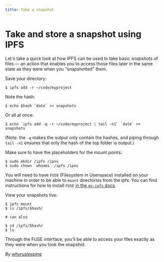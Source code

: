 ```yaml
---
title: Take a snapshot
---
```


# Take and store a snapshot using IPFS

Let's take a quick look at how IPFS can be used to take basic _snapshots_ of files — an action that enables you to access those files later in the same state as they were when you "snapshotted" them.

Save your directory:

```
$ ipfs add -r ~/code/myproject
```

Note the hash:

```
$ echo $hash `date` >> snapshots
```

Or all at once:

```
$ echo `ipfs add -q -r ~/code/myproject | tail -n1` `date` >> snapshots
```

(Note: the `-q` makes the output only contain the hashes, and piping through `tail -n1` ensures that only the hash of the top folder is output.)

Make sure to have the placeholders for the mount points:

```
$ sudo mkdir /ipfs /ipns
$ sudo chown `whoami` /ipfs /ipns
```

You will need to have `FUSE` (Filesystem in Userspace) installed on your machine in order to be able to `mount` directories from the ipfs. You can find instructions for how to install `FUSE` [in the `go-ipfs` docs](https://github.com/ipfs/go-ipfs/blob/master/docs/fuse.md).

View your snapshots live:

```
$ ipfs mount
$ ls /ipfs/$hash/

# can also

$ cd /ipfs/$hash/
$ ls
```

Through the FUSE interface, you'll be able to access your files exactly as they were when you took the snapshot.

_By [whyrusleeping](http://github.com/whyrusleeping)_
